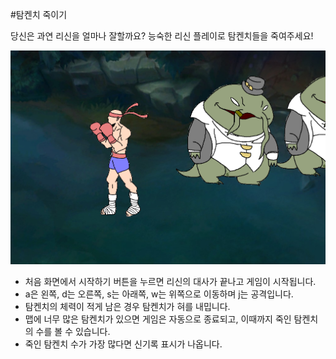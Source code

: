 #탐켄치 죽이기

당신은 과연 리신을 얼마나 잘할까요?
능숙한 리신 플레이로 탐켄치들을 죽여주세요!

![aa](./aa/a.jpg)

* 처음 화면에서 시작하기 버튼을 누르면 리신의 대사가 끝나고 게임이 시작됩니다.
* a은 왼쪽, d는 오른쪽, s는 아래쪽, w는 위쪽으로 이동하며 j는 공격입니다.
* 탐켄치의 체력이 적게 남은 경우 탐켄치가 혀를 내밉니다.
* 맵에 너무 많은 탐켄치가 있으면 게임은 자동으로 종료되고, 이때까지 죽인 탐켄치의 수를 볼 수 있습니다.
* 죽인 탐켄치 수가 가장 많다면 신기록 표시가 나옵니다.

